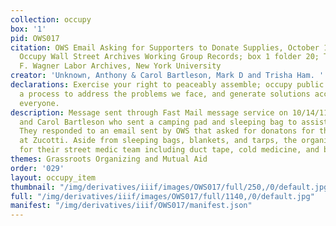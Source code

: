 ```yaml
---
collection: occupy
box: '1'
pid: OWS017
citation: OWS Email Asking for Supporters to Donate Supplies, October 14, 2011; TAM.630
  Occupy Wall Street Archives Working Group Records; box 1 folder 20; Tamiment Library/Robert
  F. Wagner Labor Archives, New York University
creator: 'Unknown, Anthony & Carol Bartleson, Mark D and Trisha Ham. '
declarations: Exercise your right to peaceably assemble; occupy public space; create
  a process to address the problems we face, and generate solutions accessible to
  everyone.
description: Message sent through Fast Mail message service on 10/14/11 from Anthony
  and Carol Bartleson who sent a camping pad and sleeping bag to assist those at Zucotti.
  They responded to an email sent by OWS that asked for donatons for those camping
  at Zucotti. Aside from sleeping bags, blankets, and tarps, the organizers also requested  materials
  for their street medic team including duct tape, cold medicine, and baby wipes.
themes: Grassroots Organizing and Mutual Aid
order: '029'
layout: occupy_item
thumbnail: "/img/derivatives/iiif/images/OWS017/full/250,/0/default.jpg"
full: "/img/derivatives/iiif/images/OWS017/full/1140,/0/default.jpg"
manifest: "/img/derivatives/iiif/OWS017/manifest.json"
---
```

